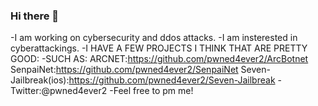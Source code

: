 ### Hi there 👋
-I am working on cybersecurity and ddos attacks.
-I am insterested in cyberattackings.
-I HAVE A FEW PROJECTS I THINK THAT ARE PRETTY GOOD:
-SUCH AS:
   ARCNET:https://github.com/pwned4ever2/ArcBotnet
   SenpaiNet:https://github.com/pwned4ever2/SenpaiNet
   Seven-Jailbreak(ios):https://github.com/pwned4ever2/Seven-Jailbreak
-Twitter:@pwned4ever2
-Feel free to pm me!
